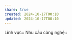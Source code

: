```yaml
---
share: true
created: 2024-10-17T00:10
updated: 2024-10-17T00:10
---
```

Lĩnh vực:: 
Nhu cầu công nghệ::

